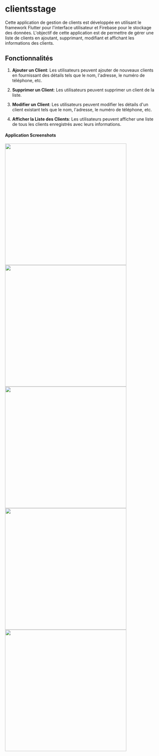 # clientsstage
Cette application de gestion de clients est développée en utilisant le framework Flutter pour l'interface utilisateur et Firebase pour le stockage des données. L'objectif de cette application est de permettre de gérer une liste de clients en ajoutant, supprimant, modifiant et affichant les informations des clients.

## Fonctionnalités

1. **Ajouter un Client**: Les utilisateurs peuvent ajouter de nouveaux clients en fournissant des détails tels que le nom, l'adresse, le numéro de téléphone, etc.

2. **Supprimer un Client**: Les utilisateurs peuvent supprimer un client de la liste.

3. **Modifier un Client**: Les utilisateurs peuvent modifier les détails d'un client existant tels que le nom, l'adresse, le numéro de téléphone, etc.

4. **Afficher la Liste des Clients**: Les utilisateurs peuvent afficher une liste de tous les clients enregistrés avec leurs informations.

#### Application Screenshots 
<img src="https://github.com/khalillakhdhar/clientsstage/blob/main/screenshots/login.PNG" width="400" /> <img src="https://github.com/khalillakhdhar/clientsstage/blob/main/screenshots/register.PNG" width="400" /><img src="https://github.com/khalillakhdhar/clientsstage/blob/main/screenshots/afficher.PNG" width="400" /><img src="https://github.com/khalillakhdhar/clientsstage/blob/main/screenshots/bar.PNG" width="400" /><img src="https://github.com/khalillakhdhar/clientsstage/blob/main/screenshots/add.PNG" width="400" />

